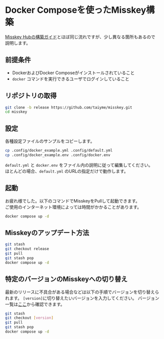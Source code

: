 # Docker Composeを使ったMisskey構築

[Misskey Hubの構築ガイド](https://misskey-hub.net/docs/install/docker.html)とほぼ同じ流れですが、少し異なる箇所もあるので説明します。

## 前提条件

- DockerおよびDocker Composeがインストールされていること
- `docker` コマンドを実行できるユーザでログインしていること

## リポジトリの取得

```sh
git clone -b release https://github.com/taiyme/misskey.git
cd misskey
```

## 設定

各種設定ファイルのサンプルをコピーします。

```sh
cp .config/docker_example.yml .config/default.yml
cp .config/docker_example.env .config/docker.env
```

`default.yml` と `docker.env` をファイル内の説明に従って編集してください。  
ほとんどの場合、`default.yml` のURLの指定だけで動作します。

## 起動

お疲れ様でした。以下のコマンドでMisskeyをPullして起動できます。  
ご使用のインターネット環境によっては時間がかかることがあります。

```sh
docker compose up -d
```

## Misskeyのアップデート方法

```sh
git stash
git checkout release
git pull
git stash pop
docker compose up -d
```

## 特定のバージョンのMisskeyへの切り替え

最新のリリースに不具合がある場合などは以下の手順でバージョンを切り替えられます。
`[version]`に切り替えたいバージョンを入力してください。
バージョン一覧は[ここ](https://github.com/taiyme/misskey/releases)から確認できます。

```sh
git stash
git checkout [version]
git pull
git stash pop
docker compose up -d
```
